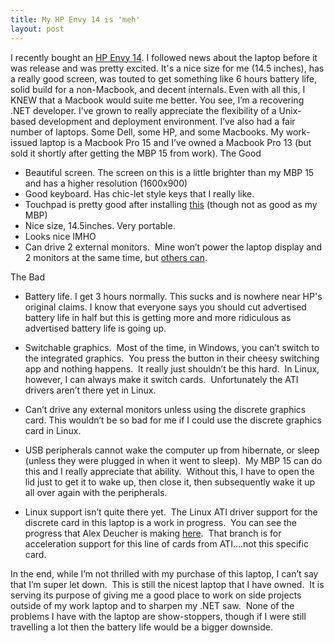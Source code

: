 ```yaml
---
title: My HP Envy 14 is 'meh'
layout: post
---
```


I recently bought an [HP Envy 14][1]. I followed news about the laptop before
it was release and was pretty excited. It's a nice size for me (14.5 inches),
has a really good screen, was touted to get something like 6 hours battery
life, solid build for a non-Macbook, and decent internals. Even with all this,
I KNEW that a Macbook would suite me better. You see, I’m a recovering .NET
developer. I’ve grown to really appreciate the flexibility of a Unix-based
development and deployment environment. I’ve also had a fair number of
laptops. Some Dell, some HP, and some Macbooks. My work-issued laptop is a
Macbook Pro 15 and I’ve owned a Macbook Pro 13 (but sold it shortly after
getting the MBP 15 from work). The Good

  * Beautiful screen. The screen on this is a little brighter than my MBP 15 and has a higher resolution (1600x900)
  * Good keyboard. Has chic-let style keys that I really like.
  * Touchpad is pretty good after installing [this][2] (though not as good as my MBP)
  * Nice size, 14.5inches. Very portable.
  * Looks nice IMHO
  * Can drive 2 external monitors.  Mine won’t power the laptop display and 2 monitors at the same time, but [others can][3].

The Bad

  * Battery life. I get 3 hours normally. This sucks and is nowhere near
HP's original claims. I know that everyone says you should cut advertised
battery life in half but this is getting more and more ridiculous as
advertised battery life is going up.

  * Switchable graphics.  Most of the time, in Windows, you can’t switch to
the integrated graphics.  You press the button in their cheesy switching app
and nothing happens.  It really just shouldn’t be this hard.  In Linux,
however, I can always make it switch cards.  Unfortunately the ATI drivers
aren’t there yet in Linux.

  * Can’t drive any external monitors unless using the discrete graphics card.
This wouldn’t be so bad for me if I could use the discrete graphics card in
Linux.

  * USB peripherals cannot wake the computer up from hibernate, or sleep
(unless they were plugged in when it went to sleep).  My MBP 15 can do this
and I really appreciate that ability.  Without this, I have to open the lid
just to get it to wake up, then close it, then subsequently wake it up all
over again with the peripherals.

  * Linux support isn’t quite there yet.  The Linux ATI driver support for the
discrete card in this laptop is a work in progress.  You can see the progress
that Alex Deucher is making [here][4].  That branch is for acceleration
support for this line of cards from ATI….not this specific card.

In the end, while I’m not thrilled with my purchase of this laptop, I can’t
say that I’m super let down.  This is still the nicest laptop that I have
owned.  It is serving its purpose of giving me a good place to work on side
projects outside of my work laptop and to sharpen my .NET saw.  None of the
problems I have with the laptop are show-stoppers, though if I were still
travelling a lot then the battery life would be a bigger downside.

   [1]: http://www.shopping.hp.com/webapp/series/category/notebooks/ENVY14_series/3/computer_store
   [2]: http://code.google.com/p/envy14-trackpad-app/
   [3]: http://forum.notebookreview.com/6421176-post2308.html
   [4]: http://cgit.freedesktop.org/xorg/driver/xf86-video-ati/log/?h=evergreen_accel
